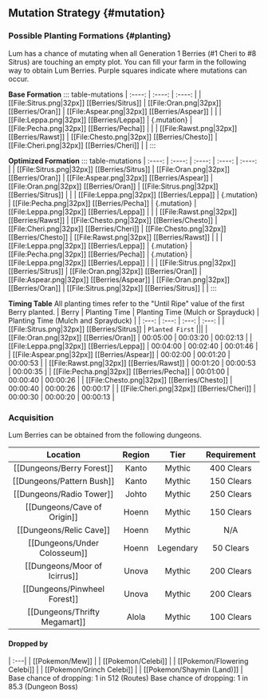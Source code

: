 ## Mutation Strategy {#mutation}

### Possible Planting Formations {#planting}

Lum has a chance of mutating when all Generation 1 Berries (#1 Cheri to #8 Sitrus) are touching an empty plot. You can fill your farm in the following way to obtain Lum Berries. Purple squares indicate where mutations can occur.

**Base Formation**
::: table-mutations
| :----: | :----: | :----: |
| [[File:Sitrus.png\|32px]] [[Berries/Sitrus]] | [[File:Oran.png\|32px]] [[Berries/Oran]] | [[File:Aspear.png\|32px]] [[Berries/Aspear]] | |
| [[File:Leppa.png\|32px]] [[Berries/Leppa]] | {.mutation} | [[File:Pecha.png\|32px]] [[Berries/Pecha]] | |
| [[File:Rawst.png\|32px]] [[Berries/Rawst]] | [[File:Chesto.png\|32px]] [[Berries/Chesto]] | [[File:Cheri.png\|32px]] [[Berries/Cheri]] | |
:::

**Optimized Formation**
::: table-mutations
| :----: | :----: | :----: | :----: | :----: |
| [[File:Sitrus.png\|32px]] [[Berries/Sitrus]] | [[File:Oran.png\|32px]] [[Berries/Oran]] | [[File:Aspear.png\|32px]] [[Berries/Aspear]] | [[File:Oran.png\|32px]] [[Berries/Oran]] | [[File:Sitrus.png\|32px]] [[Berries/Sitrus]] | |
| [[File:Leppa.png\|32px]] [[Berries/Leppa]] | {.mutation} | [[File:Pecha.png\|32px]] [[Berries/Pecha]] | {.mutation} | [[File:Leppa.png\|32px]] [[Berries/Leppa]] | |
| [[File:Rawst.png\|32px]] [[Berries/Rawst]] | [[File:Chesto.png\|32px]] [[Berries/Chesto]] | [[File:Cheri.png\|32px]] [[Berries/Cheri]] | [[File:Chesto.png\|32px]] [[Berries/Chesto]] | [[File:Rawst.png\|32px]] [[Berries/Rawst]] | |
| [[File:Leppa.png\|32px]] [[Berries/Leppa]] | {.mutation} | [[File:Pecha.png\|32px]] [[Berries/Pecha]] | {.mutation} | [[File:Leppa.png\|32px]] [[Berries/Leppa]] | |
| [[File:Sitrus.png\|32px]] [[Berries/Sitrus]] | [[File:Oran.png\|32px]] [[Berries/Oran]] | [[File:Aspear.png\|32px]] [[Berries/Aspear]] | [[File:Oran.png\|32px]] [[Berries/Oran]] | [[File:Sitrus.png\|32px]] [[Berries/Sitrus]] | |
:::

**Timing Table**
All planting times refer to the "Until Ripe" value of the first Berry planted.
| Berry                                         | Planting Time | Planting Time (Mulch or Sprayduck)    | Planting Time (Mulch and Sprayduck)   |
| :---:                                         | :---:         | :---:                                 | :---:                                 |
| [[File:Sitrus.png\|32px]] [[Berries/Sitrus]]  | `Planted First` |||
| [[File:Oran.png\|32px]] [[Berries/Oran]]      | 00:05:00      | 00:03:20                              | 00:02:13                                 |
| [[File:Leppa.png\|32px]] [[Berries/Leppa]]    | 00:04:00      | 00:02:40                              | 00:01:46                                 |
| [[File:Aspear.png\|32px]] [[Berries/Aspear]]  | 00:02:00      | 00:01:20                              | 00:00:53                                 |
| [[File:Rawst.png\|32px]] [[Berries/Rawst]]    | 00:01:20      | 00:00:53                              | 00:00:35                                 |
| [[File:Pecha.png\|32px]] [[Berries/Pecha]]    | 00:01:00      | 00:00:40                              | 00:00:26                                 |
| [[File:Chesto.png\|32px]] [[Berries/Chesto]]  | 00:00:40      | 00:00:26                              | 00:00:17                                 |
| [[File:Cheri.png\|32px]] [[Berries/Cheri]]    | 00:00:30      | 00:00:20                              | 00:00:13                                 |

### Acquisition
Lum Berries can be obtained from the following dungeons.

| Location	                        | Region | Tier	    | Requirement   |
| :---:                             | :---:  | :---:     | :---:         |
| [[Dungeons/Berry Forest]]	        | Kanto  | Mythic  	| 400 Clears    |
| [[Dungeons/Pattern Bush]]	        | Kanto  | Mythic  	| 150 Clears    |
| [[Dungeons/Radio Tower]]	        | Johto  | Mythic  	| 250 Clears    |
| [[Dungeons/Cave of Origin]]       | Hoenn  | Mythic  	| 150 Clears    |
| [[Dungeons/Relic Cave]] | Hoenn  | Mythic | N/A |
| [[Dungeons/Under Colosseum]] | Hoenn  | Legendary | 50 Clears |
| [[Dungeons/Moor of Icirrus]]       | Unova  | Mythic  	| 200 Clears    |
| [[Dungeons/Pinwheel Forest]]      | Unova  | Mythic  	| 200 Clears    |
| [[Dungeons/Thrifty Megamart]]     | Alola  | Mythic  	| 100 Clears    |

#### Dropped by
| :---|
| [[Pokemon/Mew]] |
| [[Pokemon/Celebi]] |
| [[Pokemon/Flowering Celebi]] |
| [[Pokemon/Grinch Celebi]] |
| [[Pokemon/Shaymin (Land)]] |
Base chance of dropping: 1 in 512 (Routes)
Base chance of dropping: 1 in 85.3 (Dungeon Boss)